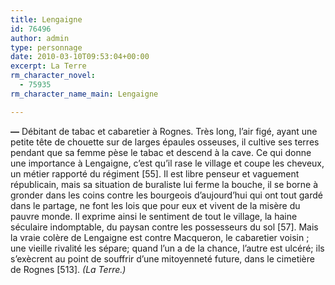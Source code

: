 ```yaml
---
title: Lengaigne
id: 76496
author: admin
type: personnage
date: 2010-03-10T09:53:04+00:00
excerpt: La Terre
rm_character_novel:
  - 75935
rm_character_name_main: Lengaigne

---
```

**—** Débitant de tabac et cabaretier à Rognes. Très long, l&rsquo;air figé, ayant une petite tête de chouette sur de larges épaules osseuses, il cultive ses terres pendant que sa femme pèse le tabac et descend à la cave. Ce qui donne une importance à Lengaigne, c&rsquo;est qu&rsquo;il rase le village et coupe les cheveux, un métier rapporté du régiment [55]. Il est libre penseur et vaguement républicain, mais sa situation de buraliste lui ferme la bouche, il se borne à gronder dans les coins contre les bourgeois d&rsquo;aujourd&rsquo;hui qui ont tout gardé dans le partage, ne font les lois que pour eux et vivent de la misère du pauvre monde. Il exprime ainsi le sentiment de tout le village, la haine séculaire indomptable, du paysan contre les possesseurs du sol [57]. Mais la vraie colère de Lengaigne est contre Macqueron, le cabaretier voisin ; une vieille rivalité les sépare; quand l&rsquo;un a de la chance, l&rsquo;autre est ulcéré; ils s&rsquo;exècrent au point de souffrir d&rsquo;une mitoyenneté future, dans le cimetière de Rognes [513]. _(La Terre.)_